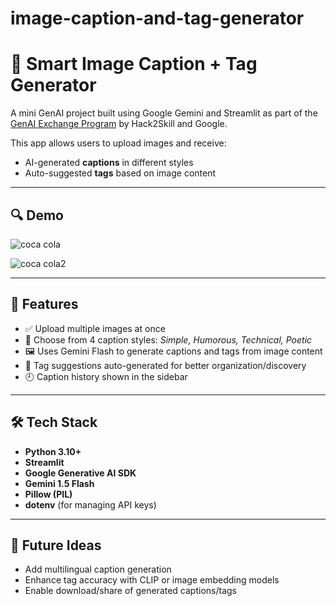 # image-caption-and-tag-generator
# 📸 Smart Image Caption + Tag Generator

A mini GenAI project built using Google Gemini and Streamlit as part of the [GenAI Exchange Program](https://hack2skill.com/genai-exchange) by Hack2Skill and Google.

This app allows users to upload images and receive:
- AI-generated **captions** in different styles
- Auto-suggested **tags** based on image content

---

## 🔍 Demo
![coca cola](https://github.com/user-attachments/assets/f693cc36-e928-47f7-a481-6f7dd72ee63a)

![coca cola2](https://github.com/user-attachments/assets/d12c64be-8e66-4b3d-9678-846598a46dc5)

---

## 🧠 Features

- ✅ Upload multiple images at once
- 📝 Choose from 4 caption styles: *Simple, Humorous, Technical, Poetic*
- 🖼️ Uses Gemini Flash to generate captions and tags from image content
- 🧾 Tag suggestions auto-generated for better organization/discovery
- 🕘 Caption history shown in the sidebar

---

## 🛠️ Tech Stack

- **Python 3.10+**
- **Streamlit**
- **Google Generative AI SDK**
- **Gemini 1.5 Flash**
- **Pillow (PIL)**
- **dotenv** (for managing API keys)

---
## 🧠 Future Ideas

- Add multilingual caption generation
- Enhance tag accuracy with CLIP or image embedding models
- Enable download/share of generated captions/tags
